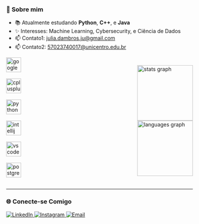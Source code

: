 
### 🌟 **Sobre mim**
- 📚 Atualmente estudando **Python**, **C++**, e **Java**
- ✨ Interesses: Machine Learning, Cybersecurity, e Ciência de Dados
- 📫 Contato1: [julia.dambros.ju@gmail.com](mailto:julia.dambros.ju@gmail.com)
- 📫 Contato2: [57023740017@unicentro.edu.br](mailto:57023740017@unicentro.edu.br)


<div style="display: flex; align-items: center; justify-content: space-between; flex-wrap: wrap;">
  
  <div style="display: flex; flex-direction: column; align-items: right;">
    <img src="https://cdn.jsdelivr.net/gh/devicons/devicon/icons/googlecloud/googlecloud-original.svg" height="40" alt="googlecloud logo" /> </br>
    <img src="https://cdn.jsdelivr.net/gh/devicons/devicon/icons/cplusplus/cplusplus-original.svg" height="40" alt="cplusplus logo" /></br>
    <img src="https://cdn.jsdelivr.net/gh/devicons/devicon/icons/python/python-original.svg" height="40" alt="python logo" /></br>
    <img src="https://cdn.jsdelivr.net/gh/devicons/devicon/icons/intellij/intellij-original.svg" height="40" alt="intellij logo" /></br>
    <img src="https://cdn.jsdelivr.net/gh/devicons/devicon/icons/vscode/vscode-original.svg" height="40" alt="vscode logo" /></br>
    <img src="https://cdn.jsdelivr.net/gh/devicons/devicon/icons/postgresql/postgresql-original.svg" height="40" alt="postgresql logo" /></br>
  </div>

  <div style="display: flex; flex-direction: column; align-items: left;">
    <img src="https://github-readme-stats.vercel.app/api?username=Juliadambros&hide_title=false&hide_rank=false&show_icons=true&include_all_commits=true&count_private=true&disable_animations=false&theme=moltack&locale=en&hide_border=true&order=1" height="150" alt="stats graph" />
    <img src="https://github-readme-stats.vercel.app/api/top-langs?username=Juliadambros&locale=en&hide_title=false&layout=compact&card_width=320&langs_count=5&theme=moltack&hide_border=true&order=2" height="150" alt="languages graph" />
  </div>

</div>



---

### 🌐 **Conecte-se Comigo**
<p align="left">
  <a href="https://www.linkedin.com/in/j%C3%BAlia-dambr%C3%B3s-5215352a8/" target="_blank">
    <img src="https://img.shields.io/badge/LinkedIn-0077B5?style=flat&logo=linkedin&logoColor=white" alt="LinkedIn">
  </a>
  <a href="https://instagram.com/julia.dambros.ju" target="_blank">
    <img src="https://img.shields.io/badge/Instagram-E4405F?style=flat&logo=instagram&logoColor=white" alt="Instagram">
  </a>
  <a href="mailto:julia.dambros.jua@gmail.com" target="_blank">
    <img src="https://img.shields.io/badge/Email-D14836?style=flat&logo=gmail&logoColor=white" alt="Email">
  </a>
</p>
